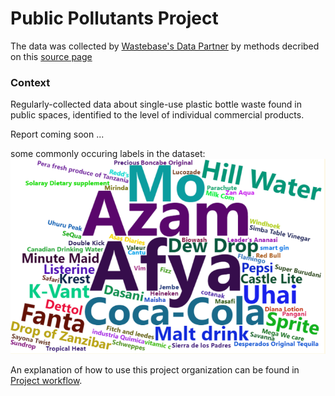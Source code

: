# Public Pollutants Project 

The data was collected by [Wastebase's Data Partner](https://www.unwaste.io/partners) by methods decribed on this [source page](https://www.kaggle.com/wastebase/plastic-bottle-waste)

### Context
Regularly-collected data about single-use plastic bottle waste found in public spaces, identified to the level of individual commercial products.

Report coming soon ...

some commonly occuring labels in the dataset:
![image](https://github.com/PeterTOC/plastic-bottles/blob/master/docs/pollutants.png)




An explanation of how to use this project organization can be found in [Project workflow](https://dcl-workflow.stanford.edu/project-workflow.html).


